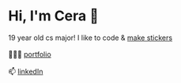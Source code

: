 # Hi, I'm Cera 👋
19 year old cs major! I like to code & <a href="https://www.etsy.com/shop/ceraprints?section_id=30167282">make stickers</a> <br><br>
 👩🏻‍💻   [portfolio](https://cerasamson.github.io/) <br> <br>
 📫   [linkedIn](https://www.linkedin.com/in/cerasamson/) <br>

<!--
**cerasamson/cerasamson** is a ✨ _special_ ✨ repository because its `README.md` (this file) appears on your GitHub profile.

Here are some ideas to get you started:

- 🔭 I’m currently working on ...
- 🌱 I’m currently learning ...
- 👯 I’m looking to collaborate on ...
- 🤔 I’m looking for help with ...
- 💬 Ask me about ...
- 📫 How to reach me: ...
- 😄 Pronouns: ...
- ⚡ Fun fact: ...
-->
